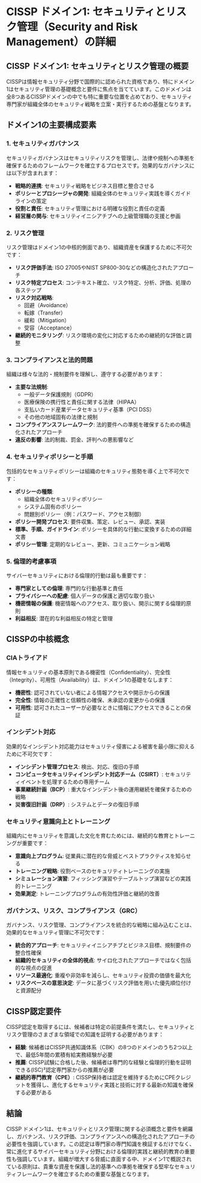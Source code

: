 # CISSP ドメイン1: セキュリティとリスク管理（Security and Risk Management）の詳細

## CISSP ドメイン1: セキュリティとリスク管理の概要

CISSPは情報セキュリティ分野で国際的に認められた資格であり、特にドメイン1はセキュリティ管理の基礎概念と要件に焦点を当てています。このドメインは全8つあるCISSPドメインの中でも特に重要な位置を占めており、セキュリティ専門家が組織全体のセキュリティ戦略を立案・実行するための基盤となります。

## ドメイン1の主要構成要素

### 1. セキュリティガバナンス

セキュリティガバナンスはセキュリティリスクを管理し、法律や規制への準拠を確保するためのフレームワークを確立するプロセスです。効果的なガバナンスには以下が含まれます：

- **戦略的連携**: セキュリティ戦略をビジネス目標と整合させる
- **ポリシーとプロシージャの開発**: 組織全体のセキュリティ実践を導くガイドラインの策定
- **役割と責任**: セキュリティ管理における明確な役割と責任の定義
- **経営層の関与**: セキュリティイニシアチブへの上級管理職の支援と参画

### 2. リスク管理

リスク管理はドメイン1の中核的側面であり、組織資産を保護するために不可欠です：

- **リスク評価手法**: ISO 27005やNIST SP800-30などの構造化されたアプローチ
- **リスク特定プロセス**: コンテキスト確立、リスク特定、分析、評価、処理の各ステップ
- **リスク対応戦略**: 
  - 回避（Avoidance）
  - 転嫁（Transfer）
  - 緩和（Mitigation）
  - 受容（Acceptance）
- **継続的モニタリング**: リスク環境の変化に対応するための継続的な評価と調整

### 3. コンプライアンスと法的問題

組織は様々な法的・規制要件を理解し、遵守する必要があります：

- **主要な法規制**:
  - 一般データ保護規則（GDPR）
  - 医療保険の携行性と責任に関する法律（HIPAA）
  - 支払いカード産業データセキュリティ基準（PCI DSS）
  - その他の地域固有の法律と規制
- **コンプライアンスフレームワーク**: 法的要件への準拠を確保するための構造化されたアプローチ
- **違反の影響**: 法的制裁、罰金、評判への悪影響など

### 4. セキュリティポリシーと手順

包括的なセキュリティポリシーは組織のセキュリティ態勢を導く上で不可欠です：

- **ポリシーの種類**:
  - 組織全体のセキュリティポリシー
  - システム固有のポリシー
  - 問題別ポリシー（例：パスワード、アクセス制御）
- **ポリシー開発プロセス**: 要件収集、策定、レビュー、承認、実装
- **標準、手順、ガイドライン**: ポリシーを具体的な行動に変換するための詳細文書
- **ポリシー管理**: 定期的なレビュー、更新、コミュニケーション戦略

### 5. 倫理的考慮事項

サイバーセキュリティにおける倫理的行動は最も重要です：

- **専門家としての倫理**: 専門的な行動基準と責任
- **プライバシーへの配慮**: 個人データの保護と適切な取り扱い
- **機密情報の保護**: 機密情報へのアクセス、取り扱い、開示に関する倫理的原則
- **利益相反**: 潜在的な利益相反の特定と管理

## CISSPの中核概念

### CIAトライアド

情報セキュリティの基本原則である機密性（Confidentiality）、完全性（Integrity）、可用性（Availability）は、ドメイン1の基礎をなします：

- **機密性**: 認可されていない者による情報アクセスや開示からの保護
- **完全性**: 情報の正確性と信頼性の確保、未承認の変更からの保護
- **可用性**: 認可されたユーザーが必要なときに情報にアクセスできることの保証

### インシデント対応

効果的なインシデント対応能力はセキュリティ侵害による被害を最小限に抑えるために不可欠です：

- **インシデント管理プロセス**: 検出、対応、復旧の手順
- **コンピュータセキュリティインシデント対応チーム（CSIRT）**: セキュリティイベントを処理するための専用チーム
- **事業継続計画（BCP）**: 重大なインシデント後の運用継続を確保するための戦略
- **災害復旧計画（DRP）**: システムとデータの復旧手順

### セキュリティ意識向上とトレーニング

組織内にセキュリティを意識した文化を育むためには、継続的な教育とトレーニングが重要です：

- **意識向上プログラム**: 従業員に潜在的な脅威とベストプラクティスを知らせる
- **トレーニング戦略**: 役割ベースのセキュリティトレーニングの実施
- **シミュレーション演習**: フィッシング演習やテーブルトップ演習などの実践的トレーニング
- **効果測定**: トレーニングプログラムの有効性評価と継続的改善

### ガバナンス、リスク、コンプライアンス（GRC）

ガバナンス、リスク管理、コンプライアンスを統合的な戦略に組み込むことは、効果的なセキュリティ管理に不可欠です：

- **統合的アプローチ**: セキュリティイニシアチブとビジネス目標、規制要件の整合性確保
- **組織的セキュリティの全体的視点**: サイロ化されたアプローチではなく包括的な視点の促進
- **リソース最適化**: 重複や非効率を減らし、セキュリティ投資の価値を最大化
- **リスクベースの意思決定**: データに基づくリスク評価を用いた優先順位付けと資源配分

## CISSP認定要件

CISSP認定を取得するには、候補者は特定の前提条件を満たし、セキュリティとリスク管理のさまざまな領域での知識を証明する必要があります：

- **経験**: 候補者はCISSP共通知識体系（CBK）の8つのドメインのうち2つ以上で、最低5年間の累積有給実務経験が必要
- **推薦**: CISSP試験に合格した後、候補者は専門的な経験と倫理的行動を証明できる(ISC)²認定専門家からの推薦が必要
- **継続的専門教育（CPE）**: CISSP保持者は認定を維持するためにCPEクレジットを獲得し、進化するセキュリティ実践と技術に対する最新の知識を確保する必要がある

## 結論

CISSP ドメイン1は、セキュリティとリスク管理に関する必須概念と要件を網羅し、ガバナンス、リスク評価、コンプライアンスへの構造化されたアプローチの必要性を強調しています。この認定は専門家の専門知識を検証するだけでなく、常に進化するサイバーセキュリティ分野における倫理的実践と継続的教育の重要性も強調しています。組織が増大する脅威に直面する中、ドメイン1で概説されている原則は、貴重な資産を保護し法的基準への準拠を確保する堅牢なセキュリティフレームワークを確立するための重要な基盤となります。